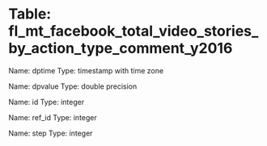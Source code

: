 Table: fl_mt_facebook_total_video_stories_by_action_type_comment_y2016
======================================================================

Name: dptime
Type: timestamp with time zone

Name: dpvalue
Type: double precision

Name: id
Type: integer

Name: ref_id
Type: integer

Name: step
Type: integer

